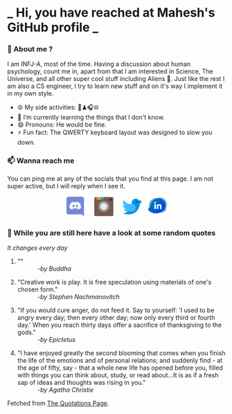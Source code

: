 # **_ Hi, you have reached at Mahesh's GitHub profile _**
### 🌸 About me ?
I am INFJ-A, most of the time. Having a discussion about human psychology, count me in, apart from that I am interested in Science, The Universe, and all other super cool stuff including Aliens 🤫. Just like the rest I am also a CS engineer, I try to learn new stuff and on it's way I implement it in my own style. 
- ☮ My side activities: 🎨♟🎧🌐
- 🌱 I’m currently learning the things that I don't know.
- 😄 Pronouns: He would be fine.
- ⚡ Fun fact: The QWERTY keyboard layout was designed to slow you down.

### 📫 Wanna reach me
You can ping me at any of the socials that you find at this page. I am not super active, but I will reply when I see it.
<p align="center">
<a href="https://discordapp.com/users/733328856957714472"><img src="./Assets/Papirus-Team-Papirus-Apps-Discord.svg" height="50px" width="50px" ></a>&nbsp; &nbsp;  
<a href ="https://instagram.com/obl1v_on"><img src="./Assets/Papirus-Team-Papirus-Apps-Instagram.svg" height="50px" width="50px" ></a>&nbsp;  &nbsp; 
<a href ="https://twitter.com/MaheshN2000"><img src="./Assets/Papirus-Team-Papirus-Apps-Twitter.svg" height ="50px" width="50px" ></a>&nbsp;
<a href ="https://linkedin.com/in/mahesh2000"><img src="./Assets/in.png" height ="50px" width="50px" ></a>

</p>



### 🔰 While you are still here have a look at some random quotes
*It changes every day*

<!-- BLOG-POST-LIST:START -->
 1.  "" <br> &emsp;&emsp;&emsp; <i>-by Buddha</i> 

 2.  "Creative work is play. It is free speculation using materials of one's chosen form." <br> &emsp;&emsp;&emsp; <i>-by Stephen Nachmanovitch</i> 

 3.  "If you would cure anger, do not feed it. Say to yourself: 'I used to be angry every day; then every other day; now only every third or fourth day.' When you reach thirty days offer a sacrifice of thanksgiving to the gods." <br> &emsp;&emsp;&emsp; <i>-by Epictetus</i> 

 4.  "I have enjoyed greatly the second blooming that comes when you finish the life of the emotions and of personal relations; and suddenly find - at the age of fifty, say - that a whole new life has opened before you, filled with things you can think about, study, or read about...It is as if a fresh sap of ideas and thoughts was rising in you." <br> &emsp;&emsp;&emsp; <i>-by Agatha Christie</i> 
<!-- BLOG-POST-LIST:END -->
Fetched from <a href="http://www.quotationspage.com/data/mqotd.rss"> The Quotations Page</a>.
<!-- The above quotes are fetched from " http://www.quotationspage.com/data/mqotd.rss " and the github action used was gautamkrishnar/blog-post-workflow@master -->
